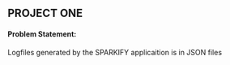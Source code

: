 ## PROJECT ONE

#### Problem Statement:

Logfiles generated by the SPARKIFY applicaition is in JSON files 
